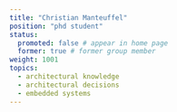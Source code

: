 ```yaml
---
title: "Christian Manteuffel"
position: "phd student"
status:
  promoted: false # appear in home page
  former: true # former group member
weight: 1001
topics:
  - architectural knowledge
  - architectural decisions
  - embedded systems
---
```




